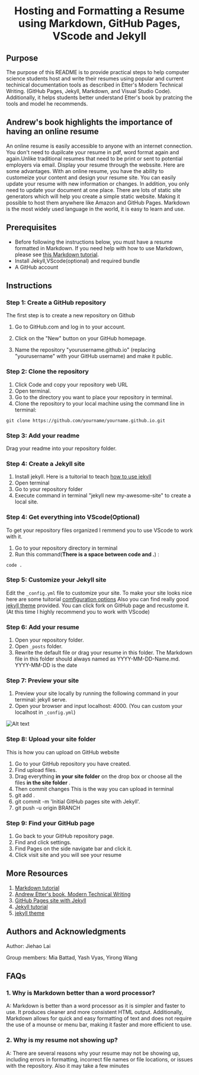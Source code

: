 # <center> Hosting and Formatting a Resume using Markdown, GitHub Pages, VScode and Jekyll<center>

## Purpose

The purpose of this README is to provide practical steps to help computer science students host and write their resumes using popular and current techinical documentation tools as described in Etter's Modern Technical Writing. (GitHub Pages, Jekyll, Markdown, and Visual Studio Code). Additionally, it helps students better understand Etter's book by pratcing the tools and model he recommends.

## Andrew's book highlights the importance of having an online resume

An online resume is easily accessible to anyone with an internet connection. You don't need to dupilcate your resume in pdf, word format again and again.Unlike traditional resumes that need to be print or sent to potential employers via email. Display your resume through the webssite. Here are some advantages. With an online resume, you have the ability to customeize your content and design your resume site. You can easily update your resume with new information or changes. In addition, you only need to update your document at one place. There are lots of static site generators which will help you create a simple static website. Making it possible to host them anywhere like Amazon and GitHub Pages. Markdown is the most widely used language in the world, it is easy to learn and use. 

## Prerequisites

- Before following the instructions below, you must have a resume formatted in Markdown. If you need help with how to use Markdown, please see [this Markdown tutorial](https://www.markdowntutorial.com/).
- Install Jekyll,VScode(optional) and required bundle
- A GitHub account


## Instructions

### Step 1: Create a GitHub repository

The first step is to create a new repository on Github

1. Go to GitHub.com and log in to your account.

2. Click on the "New" button on your GitHub homepage.

3. Name the repository "yourusername.github.io" (replacing "yourusername" with your GitHub username) and make it public.

### Step 2: Clone the repository

1. Click Code and copy your repository web URL
2. Open terminal.
3. Go to the directory you want to place your repository in terminal.
4. Clone the repository to your local machine using the command line in terminal:

```
git clone https://github.com/yourname/yourname.github.io.git
```

### Step 3: Add your readme

Drag your readme into your repository folder.

### Step 4: Create a Jekyll site

1. Install jekyll. Here is a tuitorial to teach [how to use jekyll](https://jekyllrb.com/)
2. Open terminal
3. Go to your repository folder
4. Execute command in terminal "jekyll new my-awesome-site" to create a local site.

### Step 4: Get everything into VScode(Optional)

To get your repository files organized I remmend you to use VScode to work with it.

1. Go to your repository directory in terminal
2. Run this command(**There is a space between code and .**) :

```
code .
```

### Step 5: Customize your Jekyll site

Edit the `_config.yml` file to customize your site. 
To make your site looks nice here are some tuitorial  [comfiguration options](https://jekyllrb.com/docs/configuration/)
Also you can find really good [jekyll theme](https://github.com/topics/jekyll-theme) provided. 
You can click fork on GitHub page and recustome it.(At this time I highly recommend you to work with VScode)

### Step 6: Add your resume

1. Open your repository folder.
2. Open `_posts` folder.
3. Rewrite the default file or drag your resume in this folder. The Markdown file in this folder should always named as  YYYY-MM-DD-Name.md. YYYY-MM-DD is the date

### Step 7: Preview your site

1. Preview your site locally by running the following command in your terminal: jekyll serve.
2. Open your browser and input localhost: 4000. (You can custom your localhost in `_config.yml`)

![Alt text](/Users/laisimon/Desktop/DeskTop/Assignment/comp3040/7863364_A2/View_resume.gif)

### Step 8: Upload your site folder

This is how you can upload on GitHub website

1. Go to your GitHub repository you have created.
2. Find upload files.
3. Drag everything  **in your site folder** on the drop box or choose all the files **in the site folder** .
4. Then commit changes
   This is the way you can upload in terminal
5. git add .
6. git commit -m 'Initial GitHub pages site with Jekyll'.
7. git push -u origin BRANCH

### Step 9: Find your GitHub page

1. Go back to your GitHub repository page.
2. Find and click settings.
3. Find Pages on the side navigate bar and click it.
4. Click visit site and you will see your resume


## More Resources

1. [Markdown tutorial](https://www.markdowntutorial.com/)
2. [Andrew Etter's book, Modern Technical Writing](https://www.amazon.ca/Modern-Technical-Writing-Introduction-Documentation-ebook/dp/B01A2QL9SS)
3. [GitHub Pages site with Jekyll](https://docs.github.com/en/pages/setting-up-a-github-pages-site-with-jekyll)
4. [Jekyll tutorial](https://jekyllrb.com/)
5. [jekyll theme](https://github.com/topics/jekyll-theme) 

## Authors and Acknowledgments

Author: Jiehao Lai

Group members: Mia Battad, Yash Vyas, Yirong Wang

## FAQs 

### 1. Why is Markdown better than a word processor?

A: Markdown is better than a word processor as it is simpler and faster to use. It produces cleaner and more consistent HTML output. Additionally, Markdown allows for quick and easy formatting of text and does not require the use of a mounse or menu bar, making it faster and more efficient to use.

### 2. Why is my resume not showing up?

A: There are several reasons why your resume may not be showing up, including errors in formatting, incorrect file names or file locations, or issues with the repository. Also it may take a few minutes 
